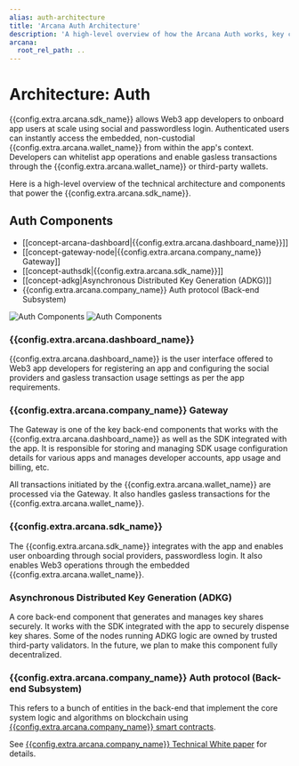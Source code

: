 ```yaml
---
alias: auth-architecture
title: 'Arcana Auth Architecture'
description: 'A high-level overview of how the Arcana Auth works, key components and their interactions.'
arcana:
  root_rel_path: ..
---
```


# Architecture: Auth

[{{config.extra.arcana.company_name}} Technical White Paper Ref]: https://www.notion.so/Arcana-Technical-Docs-a1d7fd0d2970452586c693e4fee14d08

{{config.extra.arcana.sdk_name}} allows Web3 app developers to onboard app users at scale using social and passwordless login. Authenticated users can instantly access the embedded, non-custodial {{config.extra.arcana.wallet_name}} from within the app's context. Developers can whitelist app operations and enable gasless transactions through the {{config.extra.arcana.wallet_name}} or third-party wallets.

Here is a high-level overview of the technical architecture and components that power the {{config.extra.arcana.sdk_name}}.

## Auth Components

* [[concept-arcana-dashboard|{{config.extra.arcana.dashboard_name}}]]
* [[concept-gateway-node|{{config.extra.arcana.company_name}} Gateway]]
* [[concept-authsdk|{{config.extra.arcana.sdk_name}}]]
* [[concept-adkg|Asynchronous Distributed Key Generation (ADKG)]]
* {{config.extra.arcana.company_name}} Auth protocol (Back-end Subsystem)

![Auth Components](/img/an-auth-components-light.png#only-light)
![Auth Components](/img/an-auth-components-dark.png#only-dark)

### {{config.extra.arcana.dashboard_name}}

{{config.extra.arcana.dashboard_name}} is the user interface offered to Web3 app developers for registering an app and configuring the social providers and gasless transaction usage settings as per the app requirements. 

### {{config.extra.arcana.company_name}} Gateway

The Gateway is one of the key back-end components that works with the {{config.extra.arcana.dashboard_name}} as well as the SDK integrated with the app. It is responsible for storing and managing SDK usage configuration details for various apps and manages developer accounts, app usage and billing, etc. 

All transactions initiated by the {{config.extra.arcana.wallet_name}} are processed via the Gateway. It also handles gasless transactions for the {{config.extra.arcana.wallet_name}}.

### {{config.extra.arcana.sdk_name}}

The {{config.extra.arcana.sdk_name}} integrates with the app and enables user onboarding through social providers, passwordless login. It also enables Web3 operations through the embedded {{config.extra.arcana.wallet_name}}. 

### Asynchronous Distributed Key Generation (ADKG)

A core back-end component that generates and manages key shares securely. It works with the SDK integrated with the app to securely dispense key shares. Some of the nodes running ADKG logic are owned by trusted third-party validators. In the future, we plan to make this component fully decentralized.

### {{config.extra.arcana.company_name}} Auth protocol (Back-end Subsystem)

This refers to a bunch of entities in the back-end that implement the core system logic and algorithms on blockchain using [{{config.extra.arcana.company_name}} smart contracts]({{page.meta.arcana.root_rel_path}}/concepts/ansmartc/index.md).

See [{{config.extra.arcana.company_name}} Technical White paper][{{config.extra.arcana.company_name}} Technical White Paper Ref] for details.
